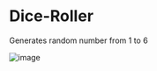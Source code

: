 # Dice-Roller
Generates random number from 1 to 6

![image](https://user-images.githubusercontent.com/94356739/230736780-a01babf2-0770-45ba-ae8d-9503d9d252ac.png)

